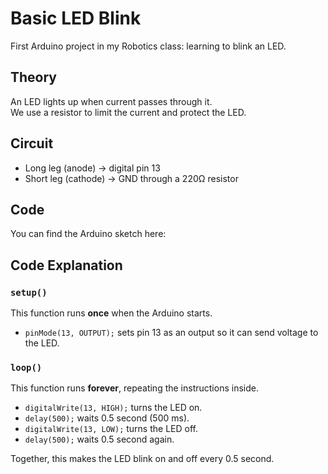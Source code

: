 # Basic LED Blink
First Arduino project in my Robotics class: learning to blink an LED.


## Theory
An LED lights up when current passes through it.  
We use a resistor to limit the current and protect the LED.


## Circuit
- Long leg (anode) → digital pin 13  
- Short leg (cathode) → GND through a 220Ω resistor


## Code
You can find the Arduino sketch here:


## Code Explanation

### `setup()`
This function runs **once** when the Arduino starts.  
- `pinMode(13, OUTPUT);` sets pin 13 as an output so it can send voltage to the LED.

### `loop()`
This function runs **forever**, repeating the instructions inside.  
- `digitalWrite(13, HIGH);` turns the LED on.  
- `delay(500);` waits 0.5 second (500 ms).
- `digitalWrite(13, LOW);` turns the LED off.  
- `delay(500);` waits 0.5 second again.  

Together, this makes the LED blink on and off every 0.5 second.
